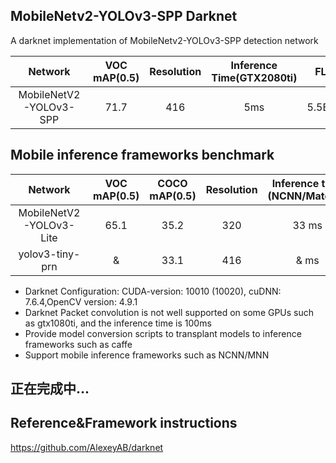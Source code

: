 ## MobileNetv2-YOLOv3-SPP Darknet 

A darknet implementation of MobileNetv2-YOLOv3-SPP detection network

Network|VOC mAP(0.5)|Resolution|Inference Time(GTX2080ti)|FLOPS|Weight size
:---:|:---:|:---:|:---:|:---:|:---:
MobileNetV2-YOLOv3-SPP|71.7|416|5ms|5.5BFlops|14.2
## Mobile inference frameworks benchmark
Network|VOC mAP(0.5)|COCO mAP(0.5)|Resolution|Inference time (NCNN/Mate30)|Inference Time(MNN/Mate30)|FLOPS|Weight size
:---:|:---:|:---:|:---:|:---:|:---:|:---:|:---:
MobileNetV2-YOLOv3-Lite|65.1|35.2|320|33 ms|&ms|2.1BFlops|9.8MB
yolov3-tiny-prn|&|33.1|416|& ms|&ms|3.5BFlops|18.8MB

* Darknet Configuration: CUDA-version: 10010 (10020), cuDNN: 7.6.4,OpenCV version: 4.9.1
* Darknet Packet convolution is not well supported on some GPUs such as gtx1080ti, and the inference time is 100ms
* Provide model conversion scripts to transplant models to inference frameworks such as caffe
* Support mobile inference frameworks such as NCNN/MNN 
## 正在完成中...
## Reference&Framework instructions
https://github.com/AlexeyAB/darknet
